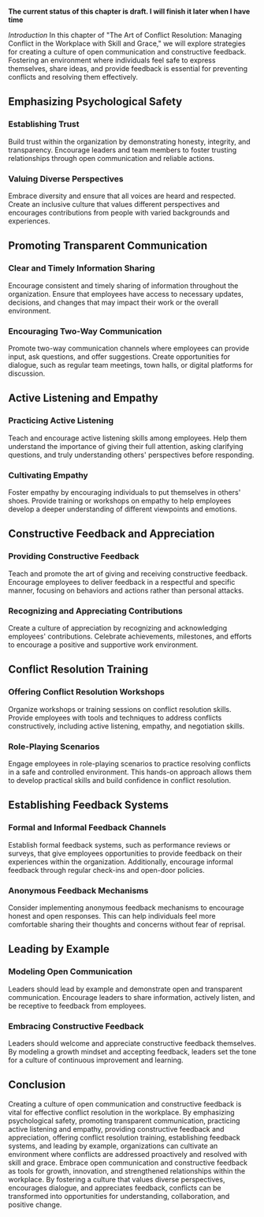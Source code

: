 **The current status of this chapter is draft. I will finish it later when I have time**

*Introduction* In this chapter of "The Art of Conflict Resolution: Managing Conflict in the Workplace with Skill and Grace," we will explore strategies for creating a culture of open communication and constructive feedback. Fostering an environment where individuals feel safe to express themselves, share ideas, and provide feedback is essential for preventing conflicts and resolving them effectively.

Emphasizing Psychological Safety
--------------------------------

### Establishing Trust

Build trust within the organization by demonstrating honesty, integrity, and transparency. Encourage leaders and team members to foster trusting relationships through open communication and reliable actions.

### Valuing Diverse Perspectives

Embrace diversity and ensure that all voices are heard and respected. Create an inclusive culture that values different perspectives and encourages contributions from people with varied backgrounds and experiences.

Promoting Transparent Communication
-----------------------------------

### Clear and Timely Information Sharing

Encourage consistent and timely sharing of information throughout the organization. Ensure that employees have access to necessary updates, decisions, and changes that may impact their work or the overall environment.

### Encouraging Two-Way Communication

Promote two-way communication channels where employees can provide input, ask questions, and offer suggestions. Create opportunities for dialogue, such as regular team meetings, town halls, or digital platforms for discussion.

Active Listening and Empathy
----------------------------

### Practicing Active Listening

Teach and encourage active listening skills among employees. Help them understand the importance of giving their full attention, asking clarifying questions, and truly understanding others' perspectives before responding.

### Cultivating Empathy

Foster empathy by encouraging individuals to put themselves in others' shoes. Provide training or workshops on empathy to help employees develop a deeper understanding of different viewpoints and emotions.

Constructive Feedback and Appreciation
--------------------------------------

### Providing Constructive Feedback

Teach and promote the art of giving and receiving constructive feedback. Encourage employees to deliver feedback in a respectful and specific manner, focusing on behaviors and actions rather than personal attacks.

### Recognizing and Appreciating Contributions

Create a culture of appreciation by recognizing and acknowledging employees' contributions. Celebrate achievements, milestones, and efforts to encourage a positive and supportive work environment.

Conflict Resolution Training
----------------------------

### Offering Conflict Resolution Workshops

Organize workshops or training sessions on conflict resolution skills. Provide employees with tools and techniques to address conflicts constructively, including active listening, empathy, and negotiation skills.

### Role-Playing Scenarios

Engage employees in role-playing scenarios to practice resolving conflicts in a safe and controlled environment. This hands-on approach allows them to develop practical skills and build confidence in conflict resolution.

Establishing Feedback Systems
-----------------------------

### Formal and Informal Feedback Channels

Establish formal feedback systems, such as performance reviews or surveys, that give employees opportunities to provide feedback on their experiences within the organization. Additionally, encourage informal feedback through regular check-ins and open-door policies.

### Anonymous Feedback Mechanisms

Consider implementing anonymous feedback mechanisms to encourage honest and open responses. This can help individuals feel more comfortable sharing their thoughts and concerns without fear of reprisal.

Leading by Example
------------------

### Modeling Open Communication

Leaders should lead by example and demonstrate open and transparent communication. Encourage leaders to share information, actively listen, and be receptive to feedback from employees.

### Embracing Constructive Feedback

Leaders should welcome and appreciate constructive feedback themselves. By modeling a growth mindset and accepting feedback, leaders set the tone for a culture of continuous improvement and learning.

Conclusion
----------

Creating a culture of open communication and constructive feedback is vital for effective conflict resolution in the workplace. By emphasizing psychological safety, promoting transparent communication, practicing active listening and empathy, providing constructive feedback and appreciation, offering conflict resolution training, establishing feedback systems, and leading by example, organizations can cultivate an environment where conflicts are addressed proactively and resolved with skill and grace. Embrace open communication and constructive feedback as tools for growth, innovation, and strengthened relationships within the workplace. By fostering a culture that values diverse perspectives, encourages dialogue, and appreciates feedback, conflicts can be transformed into opportunities for understanding, collaboration, and positive change.
